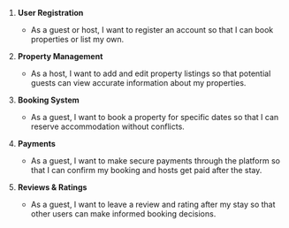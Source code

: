 
1. **User Registration**

   * As a guest or host, I want to register an account so that I can book properties or list my own.

2. **Property Management**

   * As a host, I want to add and edit property listings so that potential guests can view accurate information about my properties.

3. **Booking System**

   * As a guest, I want to book a property for specific dates so that I can reserve accommodation without conflicts.

4. **Payments**

   * As a guest, I want to make secure payments through the platform so that I can confirm my booking and hosts get paid after the stay.

5. **Reviews & Ratings**

   * As a guest, I want to leave a review and rating after my stay so that other users can make informed booking decisions.
